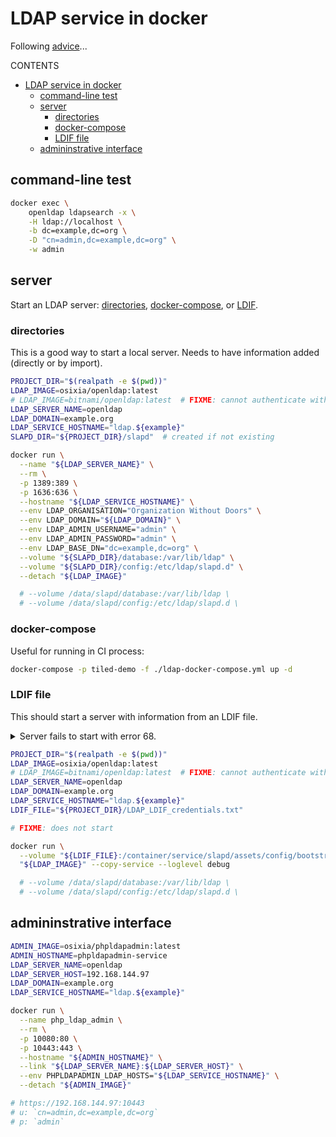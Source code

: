# LDAP service in docker

Following [advice](https://computingforgeeks.com/run-openldap-server-in-docker-containers/)...

CONTENTS

- [LDAP service in docker](#ldap-service-in-docker)
  - [command-line test](#command-line-test)
  - [server](#server)
    - [directories](#directories)
    - [docker-compose](#docker-compose)
    - [LDIF file](#ldif-file)
  - [admininstrative interface](#admininstrative-interface)

## command-line test

```bash
docker exec \
    openldap ldapsearch -x \
    -H ldap://localhost \
    -b dc=example,dc=org \
    -D "cn=admin,dc=example,dc=org" \
    -w admin
```

## server

Start an LDAP server: [directories](#directories), 
[docker-compose](#docker-compose), or [LDIF](#ldif-file).

### directories

This is a good way to start a local server.  Needs to have information added
(directly or by import).

```bash
PROJECT_DIR="$(realpath -e $(pwd))"
LDAP_IMAGE=osixia/openldap:latest
# LDAP_IMAGE=bitnami/openldap:latest  # FIXME: cannot authenticate with this
LDAP_SERVER_NAME=openldap
LDAP_DOMAIN=example.org
LDAP_SERVICE_HOSTNAME="ldap.${example}"
SLAPD_DIR="${PROJECT_DIR}/slapd"  # created if not existing

docker run \
  --name "${LDAP_SERVER_NAME}" \
  --rm \
  -p 1389:389 \
  -p 1636:636 \
  --hostname "${LDAP_SERVICE_HOSTNAME}" \
  --env LDAP_ORGANISATION="Organization Without Doors" \
  --env LDAP_DOMAIN="${LDAP_DOMAIN}" \
  --env LDAP_ADMIN_USERNAME="admin" \
  --env LDAP_ADMIN_PASSWORD="admin" \
  --env LDAP_BASE_DN="dc=example,dc=org" \
  --volume "${SLAPD_DIR}/database:/var/lib/ldap" \
  --volume "${SLAPD_DIR}/config:/etc/ldap/slapd.d" \
  --detach "${LDAP_IMAGE}"

  # --volume /data/slapd/database:/var/lib/ldap \
  # --volume /data/slapd/config:/etc/ldap/slapd.d \
```

### docker-compose

Useful for running in CI process:

```bash
docker-compose -p tiled-demo -f ./ldap-docker-compose.yml up -d
```

### LDIF file

This should start a server with information from an LDIF file.

<details>
<summary>Server fails to start with error 68.</summary>

```
6320b282 conn=1014 op=1 ADD dn="dc=example,dc=org"
6320b282 conn=1014 op=1 RESULT tag=105 err=68 text=
6320b282 conn=1014 op=2 UNBIND
6320b282 conn=1014 fd=12 closed
6320b282 conn=1015 fd=12 ACCEPT from IP=127.0.0.1:44720 (IP=0.0.0.0:389)
6320b282 conn=1015 op=0 BIND dn="cn=admin,dc=example,dc=org" method=128
6320b282 conn=1015 op=0 BIND dn="cn=admin,dc=example,dc=org" mech=SIMPLE ssf=0
6320b282 conn=1015 op=0 RESULT tag=97 err=0 text=
6320b282 conn=1015 op=1 ADD dn="dc=example,dc=org"
6320b282 conn=1015 op=1 RESULT tag=105 err=68 text=
6320b282 conn=1015 op=2 UNBIND
6320b282 conn=1015 fd=12 closed
***  DEBUG  | 2022-09-13 16:40:34 | ldap_add: Already exists (68)
adding new entry "dc=example,dc=org"

ldap_add: Already exists (68)
adding new entry "dc=example,dc=org"
***  ERROR  | 2022-09-13 16:40:34 | /container/run/startup/slapd failed with status 68

***  DEBUG  | 2022-09-13 16:40:34 | Run commands before finish...
***  INFO   | 2022-09-13 16:40:34 | Killing all processes...
6320b282 daemon: shutdown requested and initiated.
6320b282 slapd shutdown: waiting for 0 operations/tasks to finish
6320b282 slapd stopped.
```

</details>

```bash
PROJECT_DIR="$(realpath -e $(pwd))"
LDAP_IMAGE=osixia/openldap:latest
# LDAP_IMAGE=bitnami/openldap:latest  # FIXME: cannot authenticate with this
LDAP_SERVER_NAME=openldap
LDAP_DOMAIN=example.org
LDAP_SERVICE_HOSTNAME="ldap.${example}"
LDIF_FILE="${PROJECT_DIR}/LDAP_LDIF_credentials.txt"

# FIXME: does not start

docker run \
  --volume "${LDIF_FILE}:/container/service/slapd/assets/config/bootstrap/ldif/50-bootstrap.ldif" \
  "${LDAP_IMAGE}" --copy-service --loglevel debug

  # --volume /data/slapd/database:/var/lib/ldap \
  # --volume /data/slapd/config:/etc/ldap/slapd.d \
```

## admininstrative interface

```bash
ADMIN_IMAGE=osixia/phpldapadmin:latest
ADMIN_HOSTNAME=phpldapadmin-service
LDAP_SERVER_NAME=openldap
LDAP_SERVER_HOST=192.168.144.97
LDAP_DOMAIN=example.org
LDAP_SERVICE_HOSTNAME="ldap.${example}"

docker run \
  --name php_ldap_admin \
  --rm \
  -p 10080:80 \
  -p 10443:443 \
  --hostname "${ADMIN_HOSTNAME}" \
  --link "${LDAP_SERVER_NAME}:${LDAP_SERVER_HOST}" \
  --env PHPLDAPADMIN_LDAP_HOSTS="${LDAP_SERVICE_HOSTNAME}" \
  --detach "${ADMIN_IMAGE}"

# https://192.168.144.97:10443
# u: `cn=admin,dc=example,dc=org`
# p: `admin`
```
